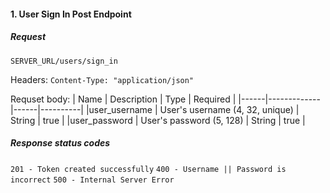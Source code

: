 #### 1. User Sign In Post Endpoint

##### Request

`SERVER_URL/users/sign_in`

Headers:
`Content-Type: "application/json"`

Requset body:
| Name | Description | Type | Required |
|------|-------------|------|----------|
|user_username | User's username (4, 32, unique) | String | true |
|user_password | User's password (5, 128) | String | true |

##### Response status codes

`201 - Token created successfully`
`400 - Username || Password is incorrect`
`500 - Internal Server Error`
